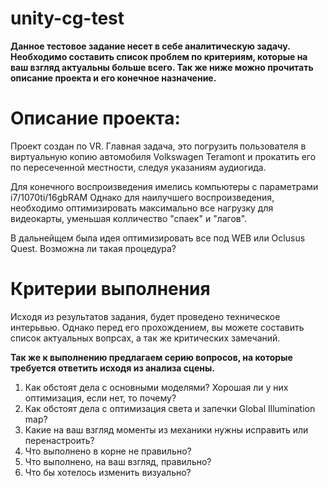 # unity-cg-test

**Данное тестовое задание несет в себе аналитическую задачу. Необходимо составить список проблем по критериям, которые на ваш взгляд актуальны больше всего. Так же ниже можно прочитать описание проекта и его конечное назначение.**

# Описание проекта:

Проект создан по VR. Главная задача, это погрузить пользователя в виртуальную копию автомобиля Volkswagen Teramont и прокатить его по пересеченной местности, следуя указаниям аудиогида.

Для конечного воспроизведения имелись компьютеры с параметрами i7/1070ti/16gbRAM
Однако для наилучшего воспроизведения, необходимо оптимизировать максимально все нагрузку для видеокарты, уменьшая колличество "спаек" и "лагов".

В дальнейщем была идея оптимизировать все под WEB или Oclusus Quest. Возможна ли такая процедура?

# Критерии выполнения

Исходя из результатов задания, будет проведено техническое интерьвью. Однако перед его прохождением, вы можете составить список актуальных вопрсах, а так же критических замечаний.

**Так же к выполнению предлагаем серию вопросов, на которые требуется ответить исходя из анализа сцены.**
1. Как обстоят дела с основными моделями? Хорошая ли у них оптимизация, если нет, то почему?
2. Как обстоят дела с оптимизация света и запечки Global Illumination map?
3. Какие на ваш взгляд моменты из механики нужны исправить или перенастроить?
4. Что выполнено в корне не правильно?
5. Что выполнено, на ваш взгляд, правильно?
6. Что бы хотелось изменить визуально?
